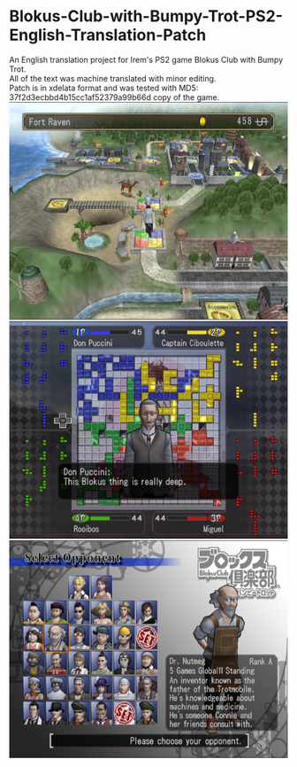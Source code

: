 # Blokus-Club-with-Bumpy-Trot-PS2-English-Translation-Patch
An English translation project for Irem's PS2 game Blokus Club with Bumpy Trot. \
All of the text was machine translated with minor editing. \
Patch is in xdelata format and was tested with MD5: 37f2d3ecbbd4b15cc1af52379a99b66d copy of the game. \
![WIP1](screenshots/Map.png)
![WIP2](screenshots/Gameplay.png)
![WIP3](screenshots/Select_Opponent.png)
